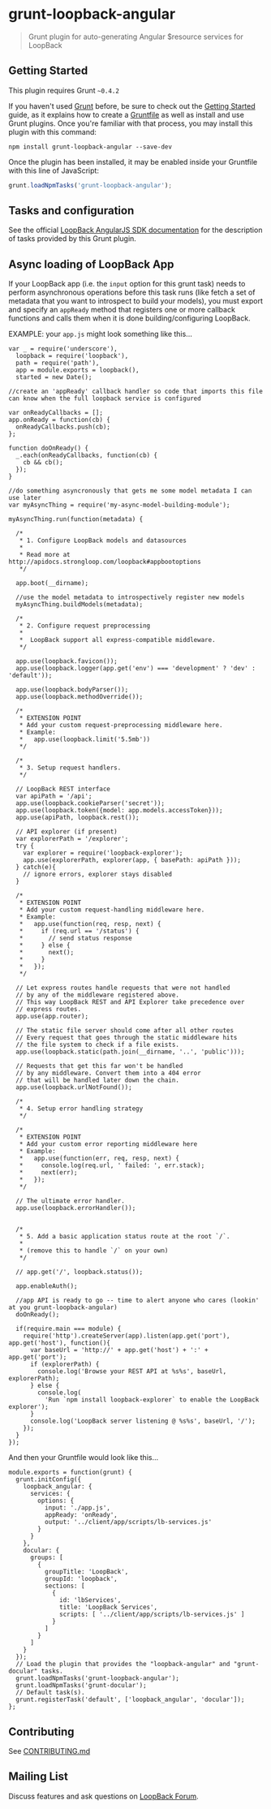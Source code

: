# grunt-loopback-angular

> Grunt plugin for auto-generating Angular $resource services for LoopBack

## Getting Started
This plugin requires Grunt `~0.4.2`

If you haven't used [Grunt](http://gruntjs.com/) before,
be sure to check out the [Getting Started](http://gruntjs.com/getting-started)
guide, as it explains how to create
a [Gruntfile](http://gruntjs.com/sample-gruntfile) as well as install and
use Grunt plugins. Once you're familiar with that process, you may install
this plugin with this command:

```shell
npm install grunt-loopback-angular --save-dev
```

Once the plugin has been installed, it may be enabled inside your Gruntfile
with this line of JavaScript:

```js
grunt.loadNpmTasks('grunt-loopback-angular');
```

## Tasks and configuration

See the official
[LoopBack AngularJS SDK documentation](http://docs.strongloop.com/display/DOC/AngularJS+JavaScript+SDK#AngularJSJavaScriptSDK-Gruntplugin)
for the description of tasks provided by this Grunt plugin.

## Async loading of LoopBack App

If your LoopBack app (i.e. the `input` option for this grunt task) needs to perform asynchronous operations before this task runs (like fetch a set of metadata that you want to introspect to build your models), you must export and specify an `appReady` method that registers one or more callback functions and calls them when it is done building/configuring LoopBack.

EXAMPLE: your `app.js` might look something like this...

```
var _ = require('underscore'),
  loopback = require('loopback'),
  path = require('path'),
  app = module.exports = loopback(),
  started = new Date();

//create an 'appReady' callback handler so code that imports this file can know when the full loopback service is configured

var onReadyCallbacks = [];
app.onReady = function(cb) {
  onReadyCallbacks.push(cb);
};

function doOnReady() {
  _.each(onReadyCallbacks, function(cb) {
    cb && cb();
  });
}

//do something asyncronously that gets me some model metadata I can use later
var myAsyncThing = require('my-async-model-building-module');

myAsyncThing.run(function(metadata) {

  /*
   * 1. Configure LoopBack models and datasources
   *
   * Read more at http://apidocs.strongloop.com/loopback#appbootoptions
   */

  app.boot(__dirname);
  
  //use the model metadata to introspectively register new models
  myAsyncThing.buildModels(metadata);

  /*
   * 2. Configure request preprocessing
   *
   *  LoopBack support all express-compatible middleware.
   */

  app.use(loopback.favicon());
  app.use(loopback.logger(app.get('env') === 'development' ? 'dev' : 'default'));

  app.use(loopback.bodyParser());
  app.use(loopback.methodOverride());

  /*
   * EXTENSION POINT
   * Add your custom request-preprocessing middleware here.
   * Example:
   *   app.use(loopback.limit('5.5mb'))
   */

  /*
   * 3. Setup request handlers.
   */

  // LoopBack REST interface
  var apiPath = '/api';
  app.use(loopback.cookieParser('secret'));
  app.use(loopback.token({model: app.models.accessToken}));
  app.use(apiPath, loopback.rest());

  // API explorer (if present)
  var explorerPath = '/explorer';
  try {
    var explorer = require('loopback-explorer');
    app.use(explorerPath, explorer(app, { basePath: apiPath }));
  } catch(e){
    // ignore errors, explorer stays disabled
  }

  /*
   * EXTENSION POINT
   * Add your custom request-handling middleware here.
   * Example:
   *   app.use(function(req, resp, next) {
   *     if (req.url == '/status') {
   *       // send status response
   *     } else {
   *       next();
   *     }
   *   });
   */
    
  // Let express routes handle requests that were not handled
  // by any of the middleware registered above.
  // This way LoopBack REST and API Explorer take precedence over
  // express routes.
  app.use(app.router);

  // The static file server should come after all other routes
  // Every request that goes through the static middleware hits
  // the file system to check if a file exists.
  app.use(loopback.static(path.join(__dirname, '..', 'public')));

  // Requests that get this far won't be handled
  // by any middleware. Convert them into a 404 error
  // that will be handled later down the chain.
  app.use(loopback.urlNotFound());

  /*
   * 4. Setup error handling strategy
   */

  /*
   * EXTENSION POINT
   * Add your custom error reporting middleware here
   * Example:
   *   app.use(function(err, req, resp, next) {
   *     console.log(req.url, ' failed: ', err.stack);
   *     next(err);
   *   });
   */

  // The ultimate error handler.
  app.use(loopback.errorHandler());


  /*
   * 5. Add a basic application status route at the root `/`.
   *
   * (remove this to handle `/` on your own)
   */

  // app.get('/', loopback.status());

  app.enableAuth();

  //app API is ready to go -- time to alert anyone who cares (lookin' at you grunt-loopback-angular)
  doOnReady();

  if(require.main === module) {
    require('http').createServer(app).listen(app.get('port'), app.get('host'), function(){
      var baseUrl = 'http://' + app.get('host') + ':' + app.get('port');
      if (explorerPath) {
        console.log('Browse your REST API at %s%s', baseUrl, explorerPath);
      } else {
        console.log(
          'Run `npm install loopback-explorer` to enable the LoopBack explorer');
      }
      console.log('LoopBack server listening @ %s%s', baseUrl, '/');
    });
  }
});

```

And then your Gruntfile would look like this…

```
module.exports = function(grunt) {
  grunt.initConfig({
    loopback_angular: {
      services: {
        options: {
          input: './app.js',
          appReady: 'onReady',
          output: '../client/app/scripts/lb-services.js'
        }
      }
    },
    docular: {
      groups: [
        {
          groupTitle: 'LoopBack',
          groupId: 'loopback',
          sections: [
            {
              id: 'lbServices',
              title: 'LoopBack Services',
              scripts: [ '../client/app/scripts/lb-services.js' ]
            }
          ]
        }
      ]
    }
  });
  // Load the plugin that provides the "loopback-angular" and "grunt-docular" tasks.
  grunt.loadNpmTasks('grunt-loopback-angular');
  grunt.loadNpmTasks('grunt-docular');
  // Default task(s).
  grunt.registerTask('default', ['loopback_angular', 'docular']);
};
```

## Contributing

See [CONTRIBUTING.md](CONTRIBUTING.md)

## Mailing List

Discuss features and ask questions on [LoopBack Forum](https://groups.google.com/forum/#!forum/loopbackjs).
